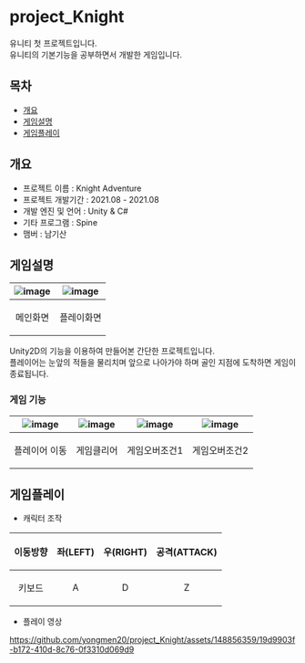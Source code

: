 # project_Knight

유니티 첫 프로젝트입니다.  
유니티의 기본기능을 공부하면서 개발한 게임입니다.  

## 목차
- [개요](#개요)  
- [게임설명](#게임설명)
- [게임플레이](#게임플레이)  

## 개요
- 프로젝트 이름 : Knight Adventure
- 프로젝트 개발기간 : 2021.08 - 2021.08
- 개발 엔진 및 언어 : Unity & C#
- 기타 프로그램 : Spine
- 맴버 : 남기산

## 게임설명
|![image](https://github.com/yongmen20/project_Knight/assets/148856359/692d5744-ed43-42b2-91c8-fbc627db5a9b)|![image](https://github.com/yongmen20/project_Knight/assets/148856359/f3879ac4-6715-4ef4-8631-1a610e80b733)|
|---|---|
|<p align="center">메인화면|<p align="center">플레이화면|  

Unity2D의 기능을 이용하여 만들어본 간단한 프로젝트입니다.  
플레이어는 눈앞의 적들을 물리치며 앞으로 나아가야 하며 골인 지점에 도착하면 게임이 종료됩니다.  

### 게임 기능
|![image](https://github.com/yongmen20/project_Knight/assets/148856359/c0760466-5c13-4d00-9845-034359dc02c7)|![image](https://github.com/yongmen20/project_Knight/assets/148856359/73a18504-208f-4481-8c70-3b1bcad48873)|![image](https://github.com/yongmen20/project_Knight/assets/148856359/a5f1c437-f588-4e21-937f-eed2355be4e2)|![image](https://github.com/yongmen20/project_Knight/assets/148856359/958aed52-5dec-4184-bdcb-5ce750ffdbf5)|
|---|---|---|---|
|<p align="center">플레이어 이동|<p align="center">게임클리어|<p align="center">게임오버조건1|<p align="center">게임오버조건2|

## 게임플레이
- 캐릭터 조작
  
|<p align="center">이동방향|<p align="center">좌(LEFT)|<p align="center">우(RIGHT)|<p align="center">공격(ATTACK)|
|---|---|---|---|
|<p align="center">키보드|<p align="center">A|<p align="center">D|<p align="center">Z|

- 플레이 영상
  
https://github.com/yongmen20/project_Knight/assets/148856359/19d9903f-b172-410d-8c76-0f3310d069d9




  
